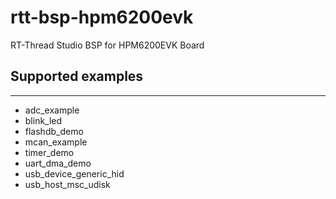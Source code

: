 # rtt-bsp-hpm6200evk
RT-Thread Studio BSP for HPM6200EVK Board

## Supported examples
***
- adc_example
- blink_led
- flashdb_demo
- mcan_example
- timer_demo
- uart_dma_demo
- usb_device_generic_hid
- usb_host_msc_udisk